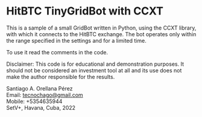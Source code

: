 
<H1>HitBTC TinyGridBot with CCXT</H1>

This is a sample of a small GridBot written in Python, using the CCXT library, with which it connects to the HitBTC exchange. 
The bot operates only within the range specified in the settings and for a limited time.

To use it read the comments in the code.

Disclaimer:
This code is for educational and demonstration purposes. It should not be considered an investment tool at all and its use does not make the author responsible for the results.

Santiago A. Orellana Pérez <br>
Email: tecnochago@gmail.com <br>
Mobile: +5354635944 <br>
SetV+, Havana, Cuba, 2022
